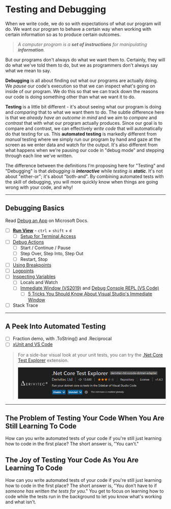 # Testing and Debugging

When we write code, we do so with expectations of what our program will do. We want our program to behave a certain way when working with certain information so as to produce certain outcomes.

> *A computer program is a **set of instructions** for manipulating **information**.*

But our programs don't always do what we want them to. Certainly, they will do what we've told them to do, but we as programmers don't always say what we mean to say.

**Debugging** is all about finding out what our programs are actually doing. We *pause* our code's execution so that we can inspect what's going on inside of our program. We do this so that we can track down the reasons our code is doing something other than what we want it to do.

**Testing** is a little bit different - it's about seeing what our program is doing and *comparing* that to what we want them to do. The subtle difference here is that we *already have an outcome in mind* and we aim to *compare* and *contrast* that with what our program actually produces. Since our goal is to compare and contrast, we can effectively *write code* that will automatically do that testing for us. This **automated testing** is markedly different from *manual* testing where we simply run our program by hand and gaze at the screen as we enter data and watch for the output. It's also different from what happens when we're pausing our code in "debug mode" and stepping through each line we've written.

The difference between the definitions I'm proposing here for "Testing" and "Debugging" is that *debugging is **interactive*** while *testing is **static***. It's not about "either-or"; it's about "both-and". By combining automated tests with the skill of debugging, you will more quickly know when things are going wrong with your code, and why!

----

## Debugging Basics

Read [Debug an App](https://docs.microsoft.com/dotnet/core/tutorials/debugging-with-visual-studio-code) on Microsoft Docs.

- [ ] [**Run View**](https://code.visualstudio.com/docs/editor/debugging#_run-view) - `ctrl` + `shift` + `d`
  - [ ] [Setup for Terminal Access](https://docs.microsoft.com/dotnet/core/tutorials/debugging-with-visual-studio-code#set-up-for-terminal-input)
- [ ] [Debug Actions](https://code.visualstudio.com/docs/editor/debugging#_debug-actions)
  - [ ] Start / Continue / Pause
  - [ ] Step Over, Step Into, Step Out
  - [ ] Restart, Stop
- [ ] [Using Breakpoints](https://code.visualstudio.com/docs/editor/debugging#_breakpoints)
- [ ] [Logpoints](https://code.visualstudio.com/docs/editor/debugging#_logpoints)
- [ ] [Inspecting Variables](https://code.visualstudio.com/docs/editor/debugging#_data-inspection)
  - [ ] Locals and Watch
  - [ ] [Immediate Window (VS2019)](https://docs.microsoft.com/visualstudio/ide/reference/immediate-window?view=vs-2019) and [Debug Console REPL (VS Code)](https://code.visualstudio.com/docs/editor/debugging#_debug-console-repl)
    - [ ] [5 Tricks You Should Know About Visual Studio's Immediate Window](https://oz-code.com/blog/visual-studio-extension/using-immediate-window-debug-code-design-time)
- [ ] Stack Trace

----

## A Peek Into Automated Testing

- [ ] Fraction demo, with .ToString() and .Reciprocal
- [ ] [xUnit and VS Code](https://xunit.net/docs/getting-started/netcore/cmdline)

> For a side-bar visual look at your unit tests, you can try the [.Net Core Test Explorer](https://marketplace.visualstudio.com/items?itemName=derivitec-ltd.vscode-dotnet-adapter) extension.
>
> ![NXUnit](./images/dotNet-Core-Test-Explorer.jpg)

----

## The Problem of Testing Your Code When You Are Still Learning To Code

How can you write automated tests of your code if you're still just learning how to code in the first place? The short answer is, "You can't."

## The Joy of Testing Your Code As You Are Learning To Code

How can you write automated tests of your code if you're still just learning how to code in the first place? The short answer is, "You don't have to if *someone has written the tests for you*." You get to focus on learning how to code while the tests run in the background to let you know what's working and what isn't.
